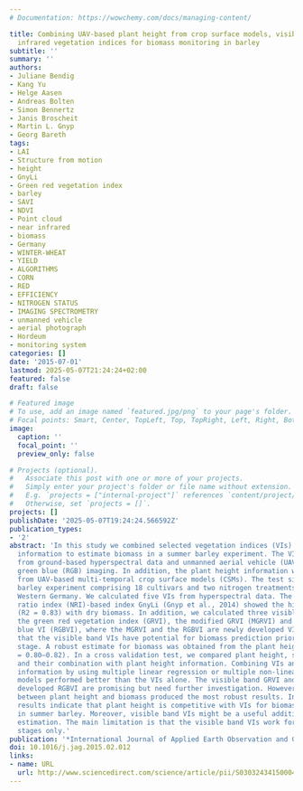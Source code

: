 ```yaml
---
# Documentation: https://wowchemy.com/docs/managing-content/

title: Combining UAV-based plant height from crop surface models, visible, and near
  infrared vegetation indices for biomass monitoring in barley
subtitle: ''
summary: ''
authors:
- Juliane Bendig
- Kang Yu
- Helge Aasen
- Andreas Bolten
- Simon Bennertz
- Janis Broscheit
- Martin L. Gnyp
- Georg Bareth
tags:
- LAI
- Structure from motion
- height
- GnyLi
- Green red vegetation index
- barley
- SAVI
- NDVI
- Point cloud
- near infrared
- biomass
- Germany
- WINTER-WHEAT
- YIELD
- ALGORITHMS
- CORN
- RED
- EFFICIENCY
- NITROGEN STATUS
- IMAGING SPECTROMETRY
- unmanned vehicle
- aerial photograph
- Hordeum
- monitoring system
categories: []
date: '2015-07-01'
lastmod: 2025-05-07T21:24:24+02:00
featured: false
draft: false

# Featured image
# To use, add an image named `featured.jpg/png` to your page's folder.
# Focal points: Smart, Center, TopLeft, Top, TopRight, Left, Right, BottomLeft, Bottom, BottomRight.
image:
  caption: ''
  focal_point: ''
  preview_only: false

# Projects (optional).
#   Associate this post with one or more of your projects.
#   Simply enter your project's folder or file name without extension.
#   E.g. `projects = ["internal-project"]` references `content/project/deep-learning/index.md`.
#   Otherwise, set `projects = []`.
projects: []
publishDate: '2025-05-07T19:24:24.566592Z'
publication_types:
- '2'
abstract: 'In this study we combined selected vegetation indices (VIs) and plant height
  information to estimate biomass in a summer barley experiment. The VIs were calculated
  from ground-based hyperspectral data and unmanned aerial vehicle (UAV)-based red
  green blue (RGB) imaging. In addition, the plant height information was obtained
  from UAV-based multi-temporal crop surface models (CSMs). The test site is a summer
  barley experiment comprising 18 cultivars and two nitrogen treatments located in
  Western Germany. We calculated five VIs from hyperspectral data. The normalised
  ratio index (NRI)-based index GnyLi (Gnyp et al., 2014) showed the highest correlation
  (R2 = 0.83) with dry biomass. In addition, we calculated three visible band VIs:
  the green red vegetation index (GRVI), the modified GRVI (MGRVI) and the red green
  blue VI (RGBVI), where the MGRVI and the RGBVI are newly developed VI. We found
  that the visible band VIs have potential for biomass prediction prior to heading
  stage. A robust estimate for biomass was obtained from the plant height models (R2
  = 0.80–0.82). In a cross validation test, we compared plant height, selected VIs
  and their combination with plant height information. Combining VIs and plant height
  information by using multiple linear regression or multiple non-linear regression
  models performed better than the VIs alone. The visible band GRVI and the newly
  developed RGBVI are promising but need further investigation. However, the relationship
  between plant height and biomass produced the most robust results. In summary, the
  results indicate that plant height is competitive with VIs for biomass estimation
  in summer barley. Moreover, visible band VIs might be a useful addition to biomass
  estimation. The main limitation is that the visible band VIs work for early growing
  stages only.'
publication: '*International Journal of Applied Earth Observation and Geoinformation*'
doi: 10.1016/j.jag.2015.02.012
links:
- name: URL
  url: http://www.sciencedirect.com/science/article/pii/S0303243415000446
---
```

